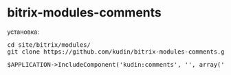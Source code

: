 bitrix-modules-comments
=======================

установка:

<pre>cd site/bitrix/modules/ 
git clone https://github.com/kudin/bitrix-modules-comments.git comments</pre>

<pre>$APPLICATION->IncludeComponent('kudin:comments', '', array('ID' => $ElementID, 'AJAX_MODE' => 'Y'));
</pre>